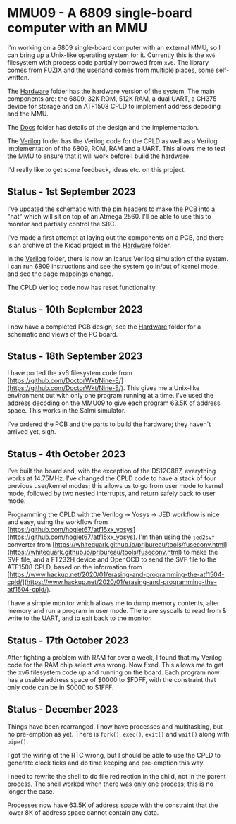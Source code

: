 # MMU09 - A 6809 single-board computer with an MMU

I'm working on a 6809 single-board computer with an external MMU, so I can
bring up a Unix-like operating system for it. Currently this is the `xv6`
filesystem with process code partially borrowed from `xv6`. The library 
comes from FUZIX and the userland comes from multiple places, some
self-written.

The [Hardware](Hardware) folder has the hardware version of the system.
The main components are: the 6809, 32K ROM, 512K RAM, a dual UART, a
CH375 device for storage and an ATF1508 CPLD to implement address decoding
and the MMU.

The [Docs](Docs) folder has details of the design and the implementation.

The [Verilog](Verilog) folder has the Verilog code for the CPLD as well as
a Verilog implementation of the 6809, ROM, RAM and a UART. This allows me to
test the MMU to ensure that it will work before I build the hardware.

I'd really like to get some feedback, ideas etc. on this project.

## Status - 1st September 2023

I've updated the schematic with the pin headers to make the PCB into a "hat"
which will sit on top of an Atmega 2560. I'll be able to use this to monitor
and partially control the SBC.

I've made a first attempt at laying out the components on a PCB, and there
is an archive of the Kicad project in the [Hardware](Hardware) folder.

In the [Verilog](Verilog) folder, there is now an Icarus Verilog simulation of the
system. I can run 6809 instructions and see the system go in/out of kernel
mode, and see the page mappings change.

The CPLD Verilog code now has reset functionality.

## Status - 10th September 2023

I now have a completed PCB design; see the [Hardware](Hardware) folder for a schematic
and views of the PC board.

## Status - 18th September 2023

I have ported the xv6 filesystem code from [https://github.com/DoctorWkt/Nine-E/](https://github.com/DoctorWkt/Nine-E/).
This gives me a Unix-like environment but with only one program running at a time.
I've used the address decoding on the MMU09 to give each program 63.5K of address
space. This works in the Salmi simulator.

I've ordered the PCB and the parts to build the hardware; they haven't arrived yet, sigh.

## Status - 4th October 2023

I've built the board and, with the exception of the DS12C887, everything
works at 14.75MHz. I've changed the CPLD code to have a stack of four
previous user/kernel modes; this allows us to go from user mode to kernel
mode, followed by two nested interrupts, and return safely back to user mode.

Programming the CPLD with the Verilog -> Yosys -> JED workflow is nice and
easy, using the workflow from [https://github.com/hoglet67/atf15xx_yosys](https://github.com/hoglet67/atf15xx_yosys).
I'm then using the `jed2svf` converter from
[https://whitequark.github.io/prjbureau/tools/fuseconv.html](https://whitequark.github.io/prjbureau/tools/fuseconv.html) to make the
SVF file, and a FT232H device and OpenOCD to send the SVF file to the ATF1508 CPLD,
based on the information from
[https://www.hackup.net/2020/01/erasing-and-programming-the-atf1504-cpld/](https://www.hackup.net/2020/01/erasing-and-programming-the-atf1504-cpld/).

I have a simple monitor which allows me to dump memory contents,
alter memory and run a program in user mode. There are syscalls to read from
& write to the UART, and to exit back to the monitor.

## Status - 17th October 2023

After fighting a problem with RAM for over a week, I found that my Verilog code
for the RAM chip select was wrong. Now fixed. This allows me to get the xv6
filesystem code up and running on the board. Each program now has a usable address
space of $0000 to $FDFF, with the constraint that only code can be in $0000 to $1FFF.

## Status - December 2023

Things have been rearranged. I now have processes and multitasking, but
no pre-emption as yet. There is `fork()`, `exec()`, `exit()` and `wait()`
along with `pipe()`.

I got the wiring of the RTC wrong, but I should be able to use the CPLD
to generate clock ticks and do time keeping and pre-emption this way.

I need to rewrite the shell to do file redirection in the child, not in the
parent process. The shell worked when there was only one process; this is
no longer the case.

Processes now have 63.5K of address space with the constraint that the lower
8K of address space cannot contain any data.
